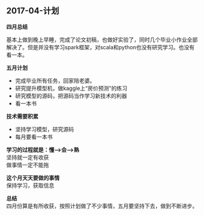 ## 2017-04-计划 ##

**四月总结**  

基本上做到晚上早睡，完成了论文初稿，也做好实验了，同时几个毕业小作业全部解决了。但是并没有学习spark框架，对scala和python也没有研究学习。也没有看一本。


**五月计划**  

+ 完成毕业所有任务，回家陪老婆。
+ 研究提升模型机，做kaggle上“房价预测”的练习
+ 研究模型的源码，把源码当作学习新技术的利器
+ 看一本书



**技术需要积累**  

+ 坚持学习模型，研究源码
+ 每月要看一本书

**学习的过程就是：懂——>会——>熟**  
坚持就一定有收获  
做事情一定不能拖

**这个月天天要做的事情**  
保持学习，获取信息

**总结**  
四月份算是有所收获，按照计划做了不少事情，五月要坚持下去，做到不断进步。

